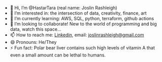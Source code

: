 - 👋 Hi, I’m @HastarTara (real name: Joslin Rashleigh)
- 👀 I’m interested in: the intersection of data, creativity, finance, art
- 🌱 I’m currently learning: AWS, SQL, python, terraform, github actions
- 💞️ I’m looking to collaborate! New to the world of programming and big data, watch this space...
- 📫 How to reach me: [Linkedin]([http://url-to-link](https://www.linkedin.com/in/joslin-rashleigh-057b07314/?trk=opento_sprofile_details)), email: joslinrashleigh@gmail.com
- 😄 Pronouns: He/They
- ⚡ Fun fact: Polar bear liver contains such high levels of vitamin A that even a small amount can be lethal to humans.

<!---
HastarTara/HastarTara is a ✨ special ✨ repository because its `README.md` (this file) appears on your GitHub profile.
You can click the Preview link to take a look at your changes.
--->
